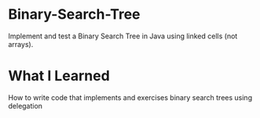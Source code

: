 # Binary-Search-Tree
Implement and test a Binary Search Tree in Java using linked cells (not arrays). 
# What I Learned 
How to write code that implements and exercises binary search trees using delegation
